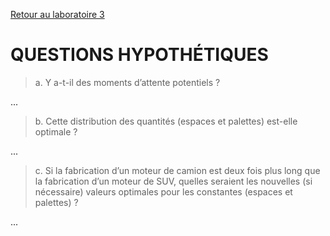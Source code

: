 [Retour au laboratoire 3](../TP3/)

# QUESTIONS HYPOTHÉTIQUES

> a. Y a-t-il des moments d’attente potentiels ? 

...

> b. Cette distribution des quantités 
(espaces et palettes) est-elle optimale ?

...

> c. Si la fabrication d’un moteur de camion 
est deux fois plus long que la fabrication d’un 
moteur de SUV, quelles seraient les nouvelles 
(si nécessaire) valeurs optimales pour les 
constantes (espaces et palettes) ?

...
